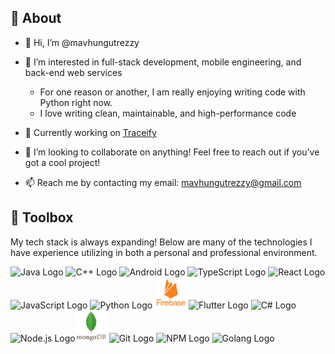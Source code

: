 ## 💭 About
- 👋 Hi, I’m @mavhungutrezzy
- 👀 I’m interested in full-stack development, mobile engineering, and back-end web services
   - For one reason or another, I am really enjoying writing code with Python right now.
   - I love writing clean, maintainable, and high-performance code


- 🌱 Currently working on [Traceify](https://github.com/mavhungutrezzy/Traceify)
- 🤝 I’m looking to collaborate on anything! Feel free to reach out if you've got a cool project!
- 📫 Reach me by contacting my email: mavhungutrezzy@gmail.com


## 🧰 Toolbox
My tech stack is always expanding! Below are many of the technologies I have experience utilizing in both a personal and professional environment. 

<img src="https://cdn.worldvectorlogo.com/logos/java.svg" alt="Java Logo" width="50" height="50"/>    <img src="https://cdn.worldvectorlogo.com/logos/c.svg" alt="C++ Logo" width="50" height="50"/>     <img src="https://cdn.worldvectorlogo.com/logos/android-logomark.svg" alt="Android Logo" width="50" height="50"/>    <img src="https://cdn.worldvectorlogo.com/logos/typescript.svg" alt="TypeScript Logo" width="50" height="50"/>    <img src="https://cdn.worldvectorlogo.com/logos/react-2.svg" alt="React Logo" width="50" height="50"/>      <img src="https://cdn.worldvectorlogo.com/logos/logo-javascript.svg" alt="JavaScript Logo" width="50" height="50"/>     <img src="https://cdn.worldvectorlogo.com/logos/python-5.svg" alt="Python Logo" width="50" height="50"/>    <img src="https://raw.githubusercontent.com/devicons/devicon/2ae2a900d2f041da66e950e4d48052658d850630/icons/firebase/firebase-plain-wordmark.svg" alt="Firebase Logo" width="50" height="50"/>    <img src="https://cdn.worldvectorlogo.com/logos/flutter-logo.svg" alt="Flutter Logo" width="50" height="50"/>      <img src="https://cdn.worldvectorlogo.com/logos/c--4.svg" alt="C# Logo" width="50" height="50"/>      <img src="https://cdn.worldvectorlogo.com/logos/nodejs-1.svg" alt="Node.js Logo" width="75" height="50"/><img src="https://raw.githubusercontent.com/devicons/devicon/2ae2a900d2f041da66e950e4d48052658d850630/icons/mongodb/mongodb-original-wordmark.svg" alt="MongoDB Logo" width="50" height="50"/>      <img src="https://cdn.worldvectorlogo.com/logos/git.svg" alt="Git Logo" width="100" height="50"/>     <img src="https://cdn.worldvectorlogo.com/logos/npm.svg" alt="NPM Logo" width="100" height="50"/>    <img src="https://cdn.worldvectorlogo.com/logos/golang-1.svg" alt="Golang Logo" width="50" height="50"/> 
